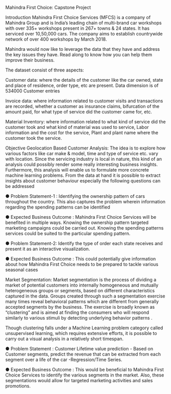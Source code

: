 Mahindra First Choice: Capstone Project

Introduction
Mahindra First Choice Services (MFCS) is a company of Mahindra Group and is India’s leading chain of multi-brand car workshops with over 335+ workshops present in 267+ towns & 24 states. It has serviced over 10,50,000 cars. The company aims to establish countrywide network of over 400 workshops by March 2018.

Mahindra would now like to leverage the data that they have and address the key issues they have. Read along to know how you can help them improve their business.

The dataset consist of three aspects:

Customer data: where the details of the customer like the car owned, state and place of residence, order type, etc are present. Data dimension is of 534000 Customer entries

Invoice data: where information related to customer visits and transactions are recorded, whether a customer as insurance claims, bifurcation of the amount paid, for what type of service did the customer came for, etc.

Material Inventory: where information related to what kind of service did the customer took and what kind of material was used to service, Labor information and the cost for the service, Plant and plant name where the customer took the service.

Objective
Geolocation Based Customer Analysis:
The idea is to explore how various factors like car make & model, time and type of service etc. vary with location. Since the servicing industry is local in nature, this kind of an analysis could possibly render some really interesting business insights. Furthermore, this analysis will enable us to formulate more concrete machine learning problems. From the data at hand it is possible to extract insights about customer behaviour especially the following questions can be addressed

● Problem Statement-1 :
Identifying the ownership pattern of cars throughout the country. This also captures the problem wherein information regarding the spending patterns can be identified

● Expected Business Outcome :
Mahindra First Choice Services will be benefited in multiple ways. Knowing the ownership pattern targeted marketing campaigns could be carried out. Knowing the spending patterns services could be suited to the particular spending pattern.

● Problem Statement-2:
Identify the type of order each state receives and present it as an interactive visualization.

● Expected Business Outcome :
This could potentially give information about how Mahindra First Choice needs to be prepared to tackle various seasonal cases

Market Segmentation:
Market segmentation is the process of dividing a market of potential customers into internally homogeneous and mutually heterogeneous groups or segments, based on different characteristics captured in the data. Groups created through such a segmentation exercise many times reveal behavioral patterns which are different from generally accepted segments by the business. The exercise is broadly known as “clustering” and is aimed at finding the consumers who will respond similarly to various stimuli by detecting underlying behavior patterns .

Though clustering falls under a Machine Learning problem category called unsupervised learning, which requires extensive efforts, it is possible to carry out a visual analysis in a relatively short timespan.

● Problem Statement :
Customer Lifetime value prediction - Based on Customer segments, predict the revenue that can be extracted from each segment over a life of the car -Regression/Time Series.

● Expected Business Outcome :
This would be beneficial to Mahindra First Choice Services to identify the various segments in the market. Also, these segmentations would allow for targeted marketing activities and sales promotions.

